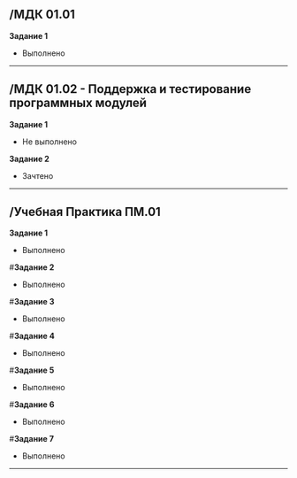 ## /МДК 01.01
**Задание 1**
- Выполнено
---
## /МДК 01.02 - Поддержка и тестирование программных модулей
**Задание 1**
- Не выполнено

**Задание 2**
- Зачтено
---
## /Учебная Практика ПМ.01
**Задание 1**
- Выполнено

#**Задание 2**
- Выполнено

#**Задание 3**
- Выполнено

#**Задание 4**
- Выполнено

#**Задание 5**
- Выполнено

#**Задание 6**
- Выполнено

#**Задание 7**
- Выполнено

---